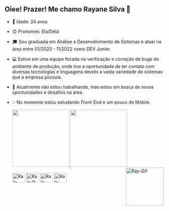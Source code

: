 ## Oiee! Prazer! Me chamo Rayane Silva 🌸

- 👾 Idade: 24 anos
- 😊 Pronomes: Ela/Dela
- 🎓 Sou graduada em Análise e Desenvolvimento de Sistemas e atuei na área entre 01/2020 - 11/2022 como DEV Junior.
- 💻 Estive em uma equipe focada na verificação e correção de bugs do ambiente de produção, onde tive a oportunidade de ter contato com diversas tecnologias e linguagens devido a vasta variedade de sistemas que a empresa possuia.
- 🙌 Atualmente não estou trabalhando, mas estou em busca de novas oportunidades e desafios na área.
- 💡 No momento estou estudando Front-End e um pouco de Mobile.


  <div>
    <a href="https://beacons.ai/rayanesilvadev">
    <img height="180em" src="https://github-readme-stats.vercel.app/api/top-langs/?username=rayanesilvadev&show_icons=true&theme=radical">
    <img height="180em" src="https://github-readme-stats.vercel.app/api/wakatime?username=rayanesilvadev">
  </div>
  
  <div>
    <img align="right" alt="Ray-Gif" height="120" width="120" src="https://i.picasion.com/pic92/3aaf6431d1b6ab48207a8a0ba347717a.gif" border="0"> </a>
  </div>
  
  <div style="display: inline-block"><br>
    <img align="center" alt="Ray-Css" height="30" width="40" src="https://cdn.jsdelivr.net/gh/devicons/devicon/icons/csharp/csharp-original.svg">
    <img align="center" alt="Ray-Js" height="30" width="40" src="https://cdn.jsdelivr.net/gh/devicons/devicon/icons/javascript/javascript-plain.svg">
    <img align="center" alt="Ray-Css" height="30" width="40" src="https://cdn.jsdelivr.net/gh/devicons/devicon/icons/css3/css3-original.svg">
    <img align="center" alt="Ray-Css" height="30" width="40" src="https://cdn.jsdelivr.net/gh/devicons/devicon/icons/html5/html5-original.svg">
  </div>
